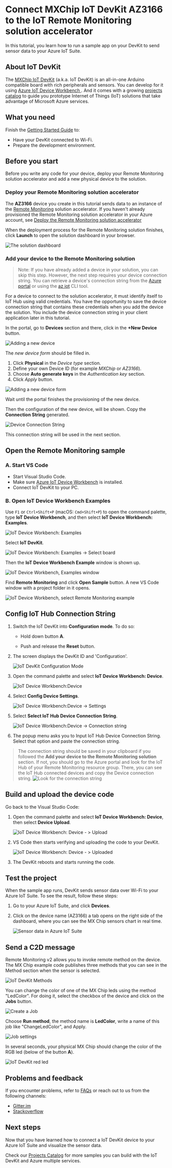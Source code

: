 # Connect MXChip IoT DevKit AZ3166 to the IoT Remote Monitoring solution accelerator

In this tutorial, you learn how to run a sample app on your DevKit to send sensor data to your Azure IoT Suite.

## About IoT DevKit

The [MXChip IoT DevKit](https://aka.ms/iot-devkit) (a.k.a. IoT DevKit) is an all-in-one Arduino compatible board with rich peripherals and sensors. You can develop for it using [Azure IoT Device Workbench ](https://aka.ms/azure-iot-workbench). And it comes with a growing [projects catalog](https://aka.ms/devkit/project-catalog) to guide you prototype Internet of Things (IoT) solutions that take advantage of Microsoft Azure services.


## What you need

Finish the [Getting Started Guide](./devkit-get-started.md) to:

* Have your DevKit connected to Wi-Fi.
* Prepare the development environment.

## Before you start

Before you write any code for your device, deploy your Remote Monitoring solution accelerator and add a new physical device to the solution.

### Deploy your Remote Monitoring solution accelerator

The **AZ3166** device you create in this tutorial sends data to an instance of the [Remote Monitoring](https://docs.microsoft.com/en-us/azure/iot-accelerators/iot-accelerators-remote-monitoring-explore) solution accelerator. If you haven't already provisioned the Remote Monitoring solution accelerator in your Azure account, see [Deploy the Remote Monitoring solution accelerator](https://docs.microsoft.com/en-us/azure/iot-accelerators/iot-accelerators-remote-monitoring-deploy)

When the deployment process for the Remote Monitoring solution finishes, click **Launch** to open the solution dashboard in your browser.

![The solution dashboard](media/iot-devkit-remote-monitoring/azure-iot-suite-dashboard-info.png)

### Add your device to the Remote Monitoring solution

> Note: If you have already added a device in your solution, you can skip this step. However, the next step requires your device connection string. You can retrieve a device's connection string from the [Azure portal](https://portal.azure.com) or using the [az iot](https://docs.microsoft.com/cli/azure/iot?view=azure-cli-latest) CLI tool.

For a device to connect to the solution accelerator, it must identify itself to IoT Hub using valid credentials. You have the opportunity to save the device connection string that contains these credentials when you add the device the solution. You include the device connection string in your client application later in this tutorial.

In the portal, go to **Devices** section and there, click in the  **+New Device** button. 

![Adding a new device](media/iot-devkit-remote-monitoring/azure-iot-suite-add-device.png)

The *new device form* should be filled in.
1. Click **Physical** in the *Device type* section.
2. Define your own Device ID (for example *MXChip* or *AZ3166*).
3. Choose **Auto generate keys** in the *Authentication key* section.
4. Click *Apply* button.

![Adding a new device form](media/iot-devkit-remote-monitoring/azure-iot-suite-add-new-device-form.png)

Wait until the portal finishes the provisioning of the new device.


Then the configuration of the new device, will be shown.
Copy the **Connection String** generated.

![Device Connection String](media/iot-devkit-remote-monitoring/azure-iot-suite-new-device-connstring.png)


This connection string will be used in the next section.

## Open the Remote Monitoring sample

### A. Start VS Code

* Start Visual Studio Code.
* Make sure [Azure IoT Device Workbench](https://marketplace.visualstudio.com/items?itemName=vsciot-vscode.vscode-iot-workbench) is installed.
* Connect IoT DevKit to your PC.

### B. Open IoT Device Workbench Examples

Use `F1` or `Ctrl+Shift+P` (macOS: `Cmd+Shift+P`) to open the command palette, type **IoT Device Workbench**, and then select **IoT Device Workbench: Examples**.

![IoT Device Workbench: Examples](media/iot-workbench-examples-cmd.png)

Select **IoT DevKit**.

![IoT Device Workbench: Examples -> Select board](media/iot-workbench-examples-board.png)

Then the **IoT Device Workbench Example** window is shown up.

![IoT Device Workbench, Examples window](media/iot-workbench-examples.png)

Find **Remote Monitoring** and click **Open Sample** button. A new VS Code window with a project folder in it opens.

![IoT Device Workbench, select Remote Monitoring example](media/iot-devkit-remote-monitoring/iot-workbench-example.png)

## Config IoT Hub Connection String

1. Switch the IoT DevKit into **Configuration mode**. To do so: 

   - Hold down button **A**.

   - Push and release the **Reset** button. 

2. The screen displays the DevKit ID and 'Configuration'.

	![IoT DevKit Configuration Mode](media/devkit-configuration-mode.png) 

3. Open the command palette and select **IoT Device Workbench: Device**.

	![IoT Device Workbench:Device](media/iot-workbench-device.png)         

4. Select **Config Device Settings**.       

	![IoT Device Workbench:Device -> Settings](media/iot-workbench-device-settings.png) 

5. Select **Select IoT Hub Device Connection String**. 

	![IoT Device Workbench:Device -> Connection string](media/iot-workbench-device-string2.png) 

6. The popup menu asks you to Input IoT Hub Device Connection String. Select that option and paste the connection string.

  > The connection string should be saved in your clipboard if you followed the **Add your device to the Remote Monitoring solution** section. If not, you should go to the Azure portal and look for the IoT Hub of your Remote Monitoring resource group. There, you can see the IoT Hub connected devices and copy the Device connection string. 
  > ![Look for the connection string](media/iot-devkit-remote-monitoring/azure-iot-suite-connection-string-of-a-device.png)

## Build and upload the device code

Go back to the Visual Studio Code: 

1. Open the command palette and select **IoT Device Workbench: Device**, then select **Device Upload**. 

	![IoT Device Workbench: Device - > Upload](media/iot-workbench-device-upload.png)

2. VS Code then starts verifying and uploading the code to your DevKit.

	![IoT Device Workbench: Device - > Uploaded](media/iot-devkit-remote-monitoring/iot-workbench-device-uploaded.png)

3. The DevKit reboots and starts running the code.

## Test the project

When the sample app runs, DevKit sends sensor data over Wi-Fi to your Azure IoT Suite. To see the result, follow these steps:

1. Go to your Azure IoT Suite, and click **Devices**.

2. Click on the device name (AZ3166) a tab opens on the right side of the dashboard, where you can see the MX Chip sensors chart in real time.

	![Sensor data in Azure IoT Suite](media/iot-devkit-remote-monitoring/azure-iot-suite-dashboard.png)

## Send a C2D message
Remote Monitoring v2 allows you to invoke remote method on the device.
The MX Chip example code publishes three methods that you can see in the Method section when the sensor is selected.

![IoT DevKit Methods](media/iot-devkit-remote-monitoring/azure-iot-suite-methods.png)

You can change the color of one of the MX Chip leds using the method "LedColor". For doing it, select the checkbox of the device and click on the **Jobs** button. 

![Create a Job](media/iot-devkit-remote-monitoring/azure-iot-suite-job.png)

Choose **Run method**, the method name is **LedColor**, write a name of this job like "ChangeLedColor", and Apply.

![Job settings](media/iot-devkit-remote-monitoring/iot-suite-change-color.png)

In several seconds, your physical MX Chip should change the color of the RGB led (below of the button **A**).

![IoT DevKit red led](media/iot-devkit-remote-monitoring/azure-iot-suite-devkit-led.png)

## Problems and feedback

If you encounter problems, refer to [FAQs](https://microsoft.github.io/azure-iot-developer-kit/docs/faq/) or reach out to us from the following channels:

* [Gitter.im](http://gitter.im/Microsoft/azure-iot-developer-kit)
* [Stackoverflow](https://stackoverflow.com/questions/tagged/iot-devkit)

## Next steps

Now that you have learned how to connect a IoT DevKit device to your Azure IoT Suite and visualize the sensor data.

Check our [Projects Catalog](https://aka.ms/devkit/project-catalog) for more samples you can build with the IoT DevKit and Azure multiple services.